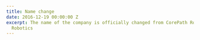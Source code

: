 ```yaml
---
title: Name change
date: 2016-12-19 00:00:00 Z
excerpt: The name of the company is officially changed from CorePath Robotics to CP
  Robotics
---
```


